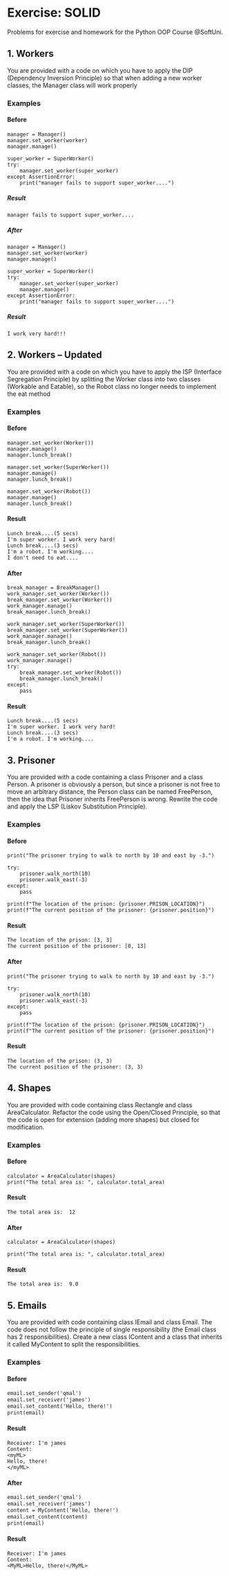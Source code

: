 # Exercise: SOLID
Problems for exercise and homework for the Python OOP Course @SoftUni. 
## 1. Workers
You are provided with a code on which you have to apply the DIP (Dependency Inversion Principle) so that when adding a new worker classes, the Manager class will work properly
### Examples

#### Before
```worker = Worker()
manager = Manager()
manager.set_worker(worker)
manager.manage()

super_worker = SuperWorker()
try:
    manager.set_worker(super_worker)
except AssertionError:
    print("manager fails to support super_worker....")
```
    
##### Result
```I'm working!!
manager fails to support super_worker....
```
##### After
```worker = Worker()
manager = Manager()
manager.set_worker(worker)
manager.manage()

super_worker = SuperWorker()
try:
    manager.set_worker(super_worker)
    manager.manage()
except AssertionError:
    print("manager fails to support super_worker....")
```
##### Result
```I'm working!!
I work very hard!!!
```
## 2. Workers – Updated
You are provided with a code on which you have to apply the ISP (Interface Segregation Principle) by splitting the Worker class into two classes (Workable and Eatable), so the Robot class no longer needs to implement the eat method
### Examples
#### Before
```manager = Manager()
manager.set_worker(Worker())
manager.manage()
manager.lunch_break()

manager.set_worker(SuperWorker())
manager.manage()
manager.lunch_break()

manager.set_worker(Robot())
manager.manage()
manager.lunch_break()
```
#### Result
```I'm normal worker. I'm working.
Lunch break....(5 secs)
I'm super worker. I work very hard!
Lunch break....(3 secs)
I'm a robot. I'm working....
I don't need to eat....
```
#### After
```work_manager = WorkManager()
break_manager = BreakManager()
work_manager.set_worker(Worker())
break_manager.set_worker(Worker())
work_manager.manage()
break_manager.lunch_break()

work_manager.set_worker(SuperWorker())
break_manager.set_worker(SuperWorker())
work_manager.manage()
break_manager.lunch_break()

work_manager.set_worker(Robot())
work_manager.manage()
try:
    break_manager.set_worker(Robot())
    break_manager.lunch_break()
except:
    pass
```
#### Result
```I'm normal worker. I'm working.
Lunch break....(5 secs)
I'm super worker. I work very hard!
Lunch break....(3 secs)
I'm a robot. I'm working....
```
## 3. Prisoner
You are provided with a code containing a class Prisoner and a class Person. A prisoner is obviously a person, but since a prisoner is not free to move an arbitrary distance, the Person class can be named FreePerson, then the idea that Prisoner inherits FreePerson is wrong. Rewrite the code and apply the LSP (Liskov Substitution Principle).
### Examples
#### Before
```prisoner = Prisoner()
print("The prisoner trying to walk to north by 10 and east by -3.")

try:
    prisoner.walk_north(10)
    prisoner.walk_east(-3)
except:
    pass

print(f"The location of the prison: {prisoner.PRISON_LOCATION}")
print(f"The current position of the prisoner: {prisoner.position}")
```
#### Result
```The prisoner trying to walk to north by 10 and east by -3.
The location of the prison: [3, 3]
The current position of the prisoner: [0, 13]
```
#### After
```prisoner = Prisoner()
print("The prisoner trying to walk to north by 10 and east by -3.")

try:
    prisoner.walk_north(10)
    prisoner.walk_east(-3)
except:
    pass

print(f"The location of the prison: {prisoner.PRISON_LOCATION}")
print(f"The current position of the prisoner: {prisoner.position}")
```
#### Result
```The prisoner trying to walk to north by 10 and east by -3.
The location of the prison: (3, 3)
The current position of the prisoner: (3, 3)
```
## 4. Shapes
You are provided with code containing class Rectangle and class AreaCalculator. Refactor the code using the Open/Closed Principle, so that the code is open for extension (adding more shapes) but closed for modification.
### Examples
#### Before
```shapes = [Rectangle(2, 3), Rectangle(1, 6)]
calculator = AreaCalculator(shapes)
print("The total area is: ", calculator.total_area)
```
#### Result
```The total area is:  12```
#### After
```shapes = [Rectangle(1, 6), Triangle(2, 3)]
calculator = AreaCalculator(shapes)

print("The total area is: ", calculator.total_area)
```
#### Result
```The total area is:  9.0```
## 5. Emails
You are provided with code containing class IEmail and class Email. The code does not follow the principle of single responsibility (the Email class has 2 responsibilities). Create a new class IContent and a class that inherits it called MyContent to split the responsibilities.
### Examples
#### Before
```email = Email('IM', 'MyML')
email.set_sender('qmal')
email.set_receiver('james')
email.set_content('Hello, there!')
print(email)
```
#### Result
```Sender: I'm qmal
Receiver: I'm james
Content:
<myML>
Hello, there!
</myML>
```
#### After
```email = Email('IM')
email.set_sender('qmal')
email.set_receiver('james')
content = MyContent('Hello, there!')
email.set_content(content)
print(email)
```
#### Result
```Sender: I'm qmal
Receiver: I'm james
Content:
<MyML>Hello, there!</MyML>
```
